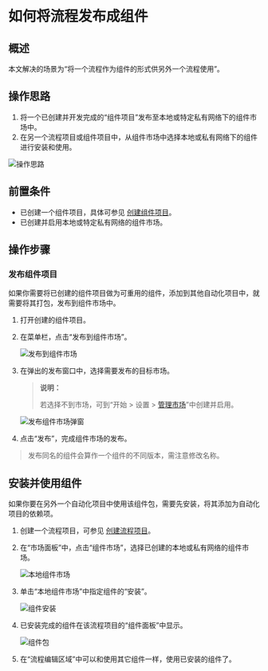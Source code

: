 # 如何将流程发布成组件

## 概述

本文解决的场景为“将一个流程作为组件的形式供另外一个流程使用”。

## 操作思路

1. 将一个已创建并开发完成的“组件项目”发布至本地或特定私有网络下的组件市场中。
2. 在另一个流程项目或组件项目中，从组件市场中选择本地或私有网络下的组件进行安装和使用。

![操作思路](https://docimages.blob.core.chinacloudapi.cn/images/BestPractices/activitymarket20220126.png)

## 前置条件

- 已创建一个组件项目，具体可参见 [创建组件项目](./../Studio/process/CreateProject/CreateLibrary.md)。
- 已创建并启用本地或特定私有网络的组件市场。

## 操作步骤

### 发布组件项目

如果你需要将已创建的组件项目做为可重用的组件，添加到其他自动化项目中，就需要将其打包，发布到组件市场中。

1. 打开创建的组件项目。
2. 在菜单栏，点击“发布到组件市场”。

   ![发布到组件市场](https://docimages.blob.core.chinacloudapi.cn/images/Studio/workingProcess/publishactivities20201112.png)

3. 在弹出的发布窗口中，选择需要发布的目标市场。

    > **说明：**
    >
    > 若选择不到市场，可到“开始 > 设置 > [管理市场](../Studio/market/Market.md)”中创建并启用。

    ![发布组件市场弹窗](https://docimages.blob.core.chinacloudapi.cn/images/BestPractices/activitymarket20220127.png)

4. 点击“发布”，完成组件市场的发布。

> 发布同名的组件会算作一个组件的不同版本，需注意修改名称。

## 安装并使用组件

如果你要在另外一个自动化项目中使用该组件包，需要先安装，将其添加为自动化项目的依赖项。

1. 创建一个流程项目，可参见 [创建流程项目](./../Studio/process/CreateProject/CreateProject.md)。
2. 在“市场面板”中，点击“组件市场”，选择已创建的本地或私有网络的组件市场。

    ![本地组件市场](https://docimages.blob.core.chinacloudapi.cn/images/BestPractices/localactivitymarket20220127.png)

3. 单击“本地组件市场”中指定组件的“安装”。

    ![组件安装](https://docimages.blob.core.chinacloudapi.cn/images/BestPractices/installactivity20220127.png)

4. 已安装完成的组件在该流程项目的“组件面板”中显示。

    ![组件包](https://docimages.blob.core.chinacloudapi.cn/images/BestPractices/newactivityproject20220127.png)

5. 在“流程编辑区域”中可以和使用其它组件一样，使用已安装的组件了。
